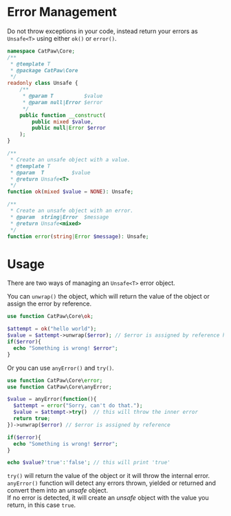 # Error Management

Do not throw exceptions in your code, instead return your errors as `Unsafe<T>` using either `ok()` or `error()`.

```php
namespace CatPaw\Core;
/**
 * @template T
 * @package CatPaw\Core
 */
readonly class Unsafe {
    /**
     * @param T          $value
     * @param null|Error $error
     */
    public function __construct(
        public mixed $value,
        public null|Error $error
    );
}

/**
 * Create an unsafe object with a value.
 * @template T
 * @param  T         $value
 * @return Unsafe<T>
 */
function ok(mixed $value = NONE): Unsafe;

/**
 * Create an unsafe object with an error.
 * @param  string|Error  $message
 * @return Unsafe<mixed>
 */
function error(string|Error $message): Unsafe;
```


# Usage

There are two ways of managing an `Unsafe<T>` error object.


You can `unwrap()` the object, which will return the value of the object or assign the error by reference.

```php
use function CatPaw\Core\ok;

$attempt = ok("hello world");
$value = $attempt->unwrap($error); // $error is assigned by reference here
if($error){
  echo "Something is wrong! $error";
}
```

Or you can use `anyError()` and `try()`.

```php
use function CatPaw\Core\error;
use function CatPaw\Core\anyError;

$value = anyError(function(){
  $attempt = error("Sorry, can't do that.");
  $value = $attempt->try()  // this will throw the inner error
  return true;
})->unwrap($error) // $error is assigned by reference

if($error){
  echo "Something is wrong! $error";
}

echo $value?'true':'false'; // this will print 'true'

```
`try()` will return the value of the object or it will throw the internal error.\
`anyError()` function will detect any errors thrown, yielded or returned and convert them into an _unsafe_ object.\
If no error is detected, it will create an _unsafe_ object with the value you return, in this case `true`.
